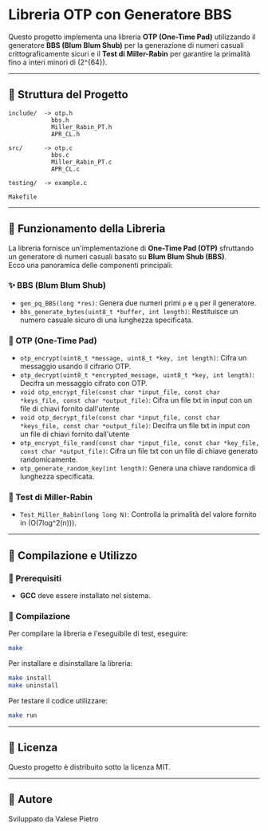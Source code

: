 # Libreria OTP con Generatore BBS

Questo progetto implementa una libreria **OTP (One-Time Pad)** utilizzando il generatore **BBS (Blum Blum Shub)** per la generazione di numeri casuali crittograficamente sicuri e il **Test di Miller-Rabin** per garantire la primalità fino a interi minori di \(2^{64}\).

---

## 📂 Struttura del Progetto

```
include/  -> otp.h
            bbs.h
            Miller_Rabin_PT.h
            APR_CL.h

src/      -> otp.c
            bbs.c
            Miller_Rabin_PT.c
            APR_CL.c

testing/  -> example.c

Makefile
```

---

## 🔧 Funzionamento della Libreria

La libreria fornisce un'implementazione di **One-Time Pad (OTP)** sfruttando un generatore di numeri casuali basato su **Blum Blum Shub (BBS)**.\
Ecco una panoramica delle componenti principali:

### ✨ BBS (Blum Blum Shub)

- `gen_pq_BBS(long *res)`: Genera due numeri primi `p` e `q` per il generatore.
- `bbs_generate_bytes(uint8_t *buffer, int length)`: Restituisce un numero casuale sicuro di una lunghezza specificata.

### 🔑 OTP (One-Time Pad)

- `otp_encrypt(uint8_t *message, uint8_t *key, int length)`: Cifra un messaggio usando il cifrario OTP.
- `otp_decrypt(uint8_t *encrypted_message, uint8_t *key, int length)`: Decifra un messaggio cifrato con OTP.
- `void otp_encrypt_file(const char *input_file, const char *keys_file, const char *output_file)`: Cifra un file txt in input con un file di chiavi fornito dall'utente
- `void otp_decrypt_file(const char *input_file, const char *keys_file, const char *output_file)`: Decifra un file txt in input con un file di chiavi fornito dall'utente
- `otp_encrypt_file_rand(const char *input_file, const char *key_file, const char *output_file)`: Cifra un file txt con un file di chiave generato randomicamente.
- `otp_generate_random_key(int length)`: Genera una chiave randomica di lunghezza specificata.

### 🔢 Test di Miller-Rabin

- `Test_Miller_Rabin(long long N)`: Controlla la primalità del valore fornito in \(O(7log^2(n))\).

---

## 🚀 Compilazione e Utilizzo

### 📌 Prerequisiti

- **GCC** deve essere installato nel sistema.

### 📄 Compilazione

Per compilare la libreria e l'eseguibile di test, eseguire:

```bash
make
```

Per installare e disinstallare la libreria:

```bash
make install
make uninstall
```

Per testare il codice utilizzare:

```bash
make run 
```

---

## 📜 Licenza

Questo progetto è distribuito sotto la licenza MIT.

---

## 📝 Autore

Sviluppato da Valese Pietro

